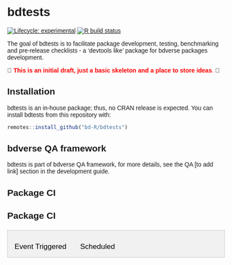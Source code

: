
<!-- README.md is generated from README.Rmd. Please edit that file -->

# bdtests

<!-- badges: start -->

[![Lifecycle:
experimental](https://img.shields.io/badge/lifecycle-experimental-orange.svg)](https://www.tidyverse.org/lifecycle/#experimental)
[![R build
status](https://github.com/bd-R/bdtests/workflows/R-CMD-check/badge.svg)](https://github.com/bd-R/bdtests/actions)
<!-- badges: end -->

The goal of bdtests is to facilitate package development, testing,
benchmarking and pre-release checklists - a ‘devtools like’ package for
bdverse packages development.  
  
:pencil: <span style="color: red;">**This is an initial draft, just a
basic skeleton and a place to store ideas**.</span> :pencil:

## Installation

bdtests is an in-house package; thus, no CRAN release is expected. You
can install bdtests from this repository with:

``` r
remotes::install_github("bd-R/bdtests")
```

## bdverse QA framework

bdtests is part of bdverse QA framework, for more details, see the QA
\[to add link\] section in the development guide.

## Package CI

<html>

<head>

<meta name="viewport" content="width=device-width, initial-scale=1">

<style>
body {font-family: Arial;}

/* Style the tab */
.tab {
  overflow: hidden;
  border: 1px solid #ccc;
  background-color: #f1f1f1;
}

/* Style the buttons inside the tab */
.tab button {
  background-color: inherit;
  float: left;
  border: none;
  outline: none;
  cursor: pointer;
  padding: 14px 16px;
  transition: 0.3s;
  font-size: 17px;
}

/* Change background color of buttons on hover */
.tab button:hover {
  background-color: #ddd;
}

/* Create an active/current tablink class */
.tab button.active {
  background-color: #ccc;
}

/* Style the tab content */
.tabcontent {
  display: none;
  padding: 6px 12px;
  border: 1px solid #ccc;
  border-top: none;
}

/* Style the close button */
.topright {
  float: right;
  cursor: pointer;
  font-size: 28px;
}

.topright:hover {color: red;}
</style>

</head>

<body>

<h2>

Package CI

</h2>

<div class="tab">

<button class="tablinks" onclick="openCity(event, 'Event Triggered')" id="defaultOpen">Event
Triggered</button>
<button class="tablinks" onclick="openCity(event, 'Scheduled')">Scheduled</button>

</div>

<div id="Event Triggered" class="tabcontent">

<span class="topright" onclick="this.parentElement.style.display=&#39;none&#39;"></span>
Compact mode Result (click “Generate” to refresh) Copy to clipboard
Preview

<style type="text/css">
.tg  {border-collapse:collapse;border-spacing:0;}
.tg td{border-color:black;border-style:solid;border-width:1px;font-family:Arial, sans-serif;font-size:14px;
  overflow:hidden;padding:10px 5px;word-break:normal;}
.tg th{border-color:black;border-style:solid;border-width:1px;font-family:Arial, sans-serif;font-size:14px;
  font-weight:normal;overflow:hidden;padding:10px 5px;word-break:normal;}
.tg .tg-9wq8{border-color:inherit;text-align:center;vertical-align:middle}
.tg .tg-wa1i{font-weight:bold;text-align:center;vertical-align:middle}
.tg .tg-yla0{font-weight:bold;text-align:left;vertical-align:middle}
.tg .tg-nrix{text-align:center;vertical-align:middle}
.tg .tg-g7sd{border-color:inherit;font-weight:bold;text-align:left;vertical-align:middle}
</style>

<table class="tg">

<thead>

<tr>

<th class="tg-yla0">

OS; r | \[Repository\]-\[Dependencies\]

</th>

<th class="tg-wa1i">

\[Master\]-\[Master\]

</th>

<th class="tg-wa1i">

\[Dev\]-\[Master\]

</th>

<th class="tg-wa1i">

\[Dev\]-\[Dev\]

</th>

</tr>

</thead>

<tbody>

<tr>

<td class="tg-yla0">

Mac-latest; r-release

</td>

<td class="tg-nrix">

<a href="https://github.com/sunn-e/bddummy/actions?query=workflow%3Amas-mas-ex+branch%3Amaster+event%3Apull_request+event%3Apush" target="_blank"><img src="https://github.com/sunn-e/bddummy/workflows/mas-mas-ex/badge.svg?branch=master" alt="mas-mas-ex"><br></a>

</td>

<td class="tg-nrix">

<a href="https://github.com/sunn-e/bddummy/actions?query=workflow%3Amas-mas-ex+branch%3Amaster+event%3Apull_request+event%3Apush" target="_blank"><img src="https://github.com/sunn-e/bddummy/workflows/mas-mas-ex/badge.svg?branch=master" alt="mas-mas-ex"><br></a>

</td>

<td class="tg-nrix">

<a href="https://github.com/sunn-e/bddummy/actions?query=workflow%3Amas-mas-ex+branch%3Amaster+event%3Apull_request+event%3Apush" target="_blank"><img src="https://github.com/sunn-e/bddummy/workflows/mas-mas-ex/badge.svg?branch=master" alt="mas-mas-ex"><br></a>

</td>

</tr>

<tr>

<td class="tg-g7sd">

Windows-latest; r-release

</td>

<td class="tg-nrix">

<a href="https://github.com/sunn-e/bddummy/actions?query=workflow%3Amas-mas-ex+branch%3Amaster+event%3Apull_request+event%3Apush" target="_blank"><img src="https://github.com/sunn-e/bddummy/workflows/mas-mas-ex/badge.svg?branch=master" alt="mas-mas-ex"><br></a>

</td>

<td class="tg-9wq8">

<a href="https://github.com/sunn-e/bddummy/actions?query=workflow%3Amas-mas-ex+branch%3Amaster+event%3Apull_request+event%3Apush" target="_blank"><img src="https://github.com/sunn-e/bddummy/workflows/mas-mas-ex/badge.svg?branch=master" alt="mas-mas-ex"><br></a>

</td>

<td class="tg-9wq8">

<a href="https://github.com/sunn-e/bddummy/actions?query=workflow%3Amas-mas-ex+branch%3Amaster+event%3Apull_request+event%3Apush" target="_blank"><img src="https://github.com/sunn-e/bddummy/workflows/mas-mas-ex/badge.svg?branch=master" alt="mas-mas-ex"><br></a>

</td>

</tr>

<tr>

<td class="tg-g7sd">

Ubuntu–latest; r-release

</td>

<td class="tg-nrix">

<a href="https://github.com/sunn-e/bddummy/actions?query=workflow%3Amas-mas-ex+branch%3Amaster+event%3Apull_request+event%3Apush" target="_blank"><img src="https://github.com/sunn-e/bddummy/workflows/mas-mas-ex/badge.svg?branch=master" alt="mas-mas-ex"><br></a>

</td>

<td class="tg-9wq8">

<a href="https://github.com/sunn-e/bddummy/actions?query=workflow%3Amas-mas-ex+branch%3Amaster+event%3Apull_request+event%3Apush" target="_blank"><img src="https://github.com/sunn-e/bddummy/workflows/mas-mas-ex/badge.svg?branch=master" alt="mas-mas-ex"><br></a>

</td>

<td class="tg-9wq8">

<a href="https://github.com/sunn-e/bddummy/actions?query=workflow%3Amas-mas-ex+branch%3Amaster+event%3Apull_request+event%3Apush" target="_blank"><img src="https://github.com/sunn-e/bddummy/workflows/mas-mas-ex/badge.svg?branch=master" alt="mas-mas-ex"><br></a>

</td>

</tr>

<tr>

<td class="tg-yla0">

Multi-CI

</td>

<td class="tg-nrix">

<a href="https://github.com/sunn-e/bddummy/actions?query=workflow%3Amas-mas-ex+branch%3Amaster+event%3Apull_request+event%3Apush" target="_blank"><img src="https://github.com/sunn-e/bddummy/workflows/mas-mas-ex/badge.svg?branch=master" alt="mas-mas-ex"><br></a>

</td>

<td class="tg-nrix">

<a href="https://github.com/sunn-e/bddummy/actions?query=workflow%3Amas-mas-ex+branch%3Amaster+event%3Apull_request+event%3Apush" target="_blank"><img src="https://github.com/sunn-e/bddummy/workflows/mas-mas-ex/badge.svg?branch=master" alt="mas-mas-ex"><br></a>

</td>

<td class="tg-nrix">

<a href="https://github.com/sunn-e/bddummy/actions?query=workflow%3Amas-mas-ex+branch%3Amaster+event%3Apull_request+event%3Apush" target="_blank"><img src="https://github.com/sunn-e/bddummy/workflows/mas-mas-ex/badge.svg?branch=master" alt="mas-mas-ex"><br></a>

</td>

</tr>

</tbody>

</table>

</div>

<div id="Scheduled" class="tabcontent">

<span class="topright" onclick="this.parentElement.style.display=&#39;none&#39;"></span>

<style type="text/css">
.tg  {border-collapse:collapse;border-spacing:0;}
.tg td{border-color:black;border-style:solid;border-width:1px;font-family:Arial, sans-serif;font-size:14px;
  overflow:hidden;padding:10px 5px;word-break:normal;}
.tg th{border-color:black;border-style:solid;border-width:1px;font-family:Arial, sans-serif;font-size:14px;
  font-weight:normal;overflow:hidden;padding:10px 5px;word-break:normal;}
.tg .tg-9wq8{border-color:inherit;text-align:center;vertical-align:middle}
.tg .tg-wa1i{font-weight:bold;text-align:center;vertical-align:middle}
.tg .tg-yla0{font-weight:bold;text-align:left;vertical-align:middle}
.tg .tg-nrix{text-align:center;vertical-align:middle}
.tg .tg-g7sd{border-color:inherit;font-weight:bold;text-align:left;vertical-align:middle}
</style>

<table class="tg">

<thead>

<tr>

<th class="tg-yla0">

OS; r | \[Repository\]-\[Dependencies\]

</th>

<th class="tg-wa1i">

\[Master\]-\[Master\]

</th>

<th class="tg-wa1i">

\[Dev\]-\[Master\]

</th>

<th class="tg-wa1i">

\[Dev\]-\[Dev\]

</th>

</tr>

</thead>

<tbody>

<tr>

<td class="tg-yla0">

Mac-latest; r-release

</td>

<td class="tg-nrix">

<a href="https://github.com/sunn-e/bddummy/actions?query=workflow%3Amas-mas-ex+branch%3Amaster+event%3Aschedule" target="_blank"><img src="https://github.com/sunn-e/bddummy/workflows/mas-mas-ex/badge.svg?branch=master" alt="mas-mas-ex"><br></a>

</td>

<td class="tg-nrix">

<a href="https://github.com/sunn-e/bddummy/actions?query=workflow%3Amas-mas-ex+branch%3Amaster+event%3Aschedule" target="_blank"><img src="https://github.com/sunn-e/bddummy/workflows/mas-mas-ex/badge.svg?branch=master" alt="mas-mas-ex"><br></a>

</td>

<td class="tg-nrix">

<a href="https://github.com/sunn-e/bddummy/actions?query=workflow%3Amas-mas-ex+branch%3Amaster+event%3Aschedule" target="_blank"><img src="https://github.com/sunn-e/bddummy/workflows/mas-mas-ex/badge.svg?branch=master" alt="mas-mas-ex"><br></a>

</td>

</tr>

<tr>

<td class="tg-g7sd">

Windows-latest; r-release

</td>

<td class="tg-nrix">

<a href="https://github.com/sunn-e/bddummy/actions?query=workflow%3Amas-mas-ex+branch%3Amaster+event%3Aschedule" target="_blank"><img src="https://github.com/sunn-e/bddummy/workflows/mas-mas-ex/badge.svg?branch=master" alt="mas-mas-ex"><br></a>

</td>

<td class="tg-9wq8">

<a href="https://github.com/sunn-e/bddummy/actions?query=workflow%3Amas-mas-ex+branch%3Amaster+event%3Aschedule" target="_blank"><img src="https://github.com/sunn-e/bddummy/workflows/mas-mas-ex/badge.svg?branch=master" alt="mas-mas-ex"><br></a>

</td>

<td class="tg-9wq8">

<a href="https://github.com/sunn-e/bddummy/actions?query=workflow%3Amas-mas-ex+branch%3Amaster+event%3Aschedule" target="_blank"><img src="https://github.com/sunn-e/bddummy/workflows/mas-mas-ex/badge.svg?branch=master" alt="mas-mas-ex"><br></a>

</td>

</tr>

<tr>

<td class="tg-g7sd">

Ubuntu–latest; r-release

</td>

<td class="tg-nrix">

<a href="https://github.com/sunn-e/bddummy/actions?query=workflow%3Amas-mas-ex+branch%3Amaster+event%3Aschedule" target="_blank"><img src="https://github.com/sunn-e/bddummy/workflows/mas-mas-ex/badge.svg?branch=master" alt="mas-mas-ex"><br></a>

</td>

<td class="tg-9wq8">

<a href="https://github.com/sunn-e/bddummy/actions?query=workflow%3Amas-mas-ex+branch%3Amaster+event%3Aschedule" target="_blank"><img src="https://github.com/sunn-e/bddummy/workflows/mas-mas-ex/badge.svg?branch=master" alt="mas-mas-ex"><br></a>

</td>

<td class="tg-9wq8">

<a href="https://github.com/sunn-e/bddummy/actions?query=workflow%3Amas-mas-ex+branch%3Amaster+event%3Aschedule" target="_blank"><img src="https://github.com/sunn-e/bddummy/workflows/mas-mas-ex/badge.svg?branch=master" alt="mas-mas-ex"><br></a>

</td>

</tr>

<tr>

<td class="tg-yla0">

Multi-CI

</td>

<td class="tg-nrix">

<a href="https://github.com/sunn-e/bddummy/actions?query=workflow%3Amas-mas-ex+branch%3Amaster+event%3Aschedule" target="_blank"><img src="https://github.com/sunn-e/bddummy/workflows/mas-mas-ex/badge.svg?branch=master" alt="mas-mas-ex"><br></a>

</td>

<td class="tg-nrix">

<a href="https://github.com/sunn-e/bddummy/actions?query=workflow%3Amas-mas-ex+branch%3Amaster+event%3Aschedule" target="_blank"><img src="https://github.com/sunn-e/bddummy/workflows/mas-mas-ex/badge.svg?branch=master" alt="mas-mas-ex"><br></a>

</td>

<td class="tg-nrix">

<a href="https://github.com/sunn-e/bddummy/actions?query=workflow%3Amas-mas-ex+branch%3Amaster+event%3Aschedule" target="_blank"><img src="https://github.com/sunn-e/bddummy/workflows/mas-mas-ex/badge.svg?branch=master" alt="mas-mas-ex"><br></a>

</td>

</tr>

</tbody>

</table>

</div>

<script>
function openCity(evt, cityName) {
  var i, tabcontent, tablinks;
  tabcontent = document.getElementsByClassName("tabcontent");
  for (i = 0; i < tabcontent.length; i++) {
    tabcontent[i].style.display = "none";
  }
  tablinks = document.getElementsByClassName("tablinks");
  for (i = 0; i < tablinks.length; i++) {
    tablinks[i].className = tablinks[i].className.replace(" active", "");
  }
  document.getElementById(cityName).style.display = "block";
  evt.currentTarget.className += " active";
}

// Get the element with id="defaultOpen" and click on it
document.getElementById("defaultOpen").click();
</script>

</body>

</html>
